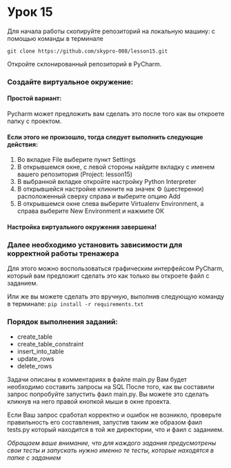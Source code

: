 # Урок 15
Для начала работы скопируйте репозиторий на локальную машину:
c помощью команды в терминале

`git clone https://github.com/skypro-008/lesson15.git`

Откройте склонированный репозиторий в PyCharm.

### Cоздайте виртуальное окружение:

#### Простой вариант:
Pycharm может предложить вам сделать это после того как вы откроете папку с проектом.

#### Если этого не произошло, тогда следует выполнить следующие действия:
1. Во вкладке File выберите пункт Settings
2. В открывшемся окне, с левой стороны найдите вкладку с именем
вашего репозитория (Project: lesson15)
3. В выбранной вкладке откройте настройку Python Interpreter
4. В открывшейся настройке кликните на значек ⚙ (шестеренки) 
расположенный сверху справа и выберите опцию Add
5. В открывшемся окне слева выберите Virtualenv Environment, 
а справа выберите New Environment и нажмите ОК
#### Настройка виртуального окружения завершена!

### Далее необходимо установить зависимости для корректной работы тренажера
Для этого можно воспользоваться графическим интерфейсом PyCharm,
который вам предложит сделать это как только вы откроете файл с заданием.

Или же вы можете сделать это вручную, выполнив следующую команду в терминале:
`pip install -r requirements.txt`

### Порядок выполнения заданий:

- create_table
- create_table_constraint
- insert_into_table
- update_rows
- delete_rows

Задачи описаны в комментариях в файле main.py
Вам будет необходимо составить запросы на SQL
После того, как вы составили запрос попробуйте запустить фаил main.py.
Вы можете это сделать кликнув на него правой кнопкой мыши в окне проекта.

Если Ваш запрос сработал корректно и ошибок не возникло, проверьте правильность
его составления, запустив таким же образом фаил tests.py который находится
в той же директории, что и фаил с заданием.

*Обращаем ваше внимание, что для каждого задания предусмотрены свои тесты
и запускать нужно именно те тесты, которые находятся в папке с заданием*

